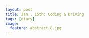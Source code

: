 ```yaml
---
layout: post
title: Jan., 15th: Coding & Driving
tags: [diary]
image:
  feature: abstract-8.jpg
---
```

